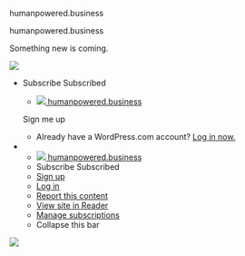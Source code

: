 humanpowered.business



humanpowered.business

Something new is coming.

[![](/wp-content/themes/a8c/domain-landing-page/wpcom-wmark-white.svg)](https://wordpress.com/)







* Subscribe
  Subscribed

  + [![](https://s2.wp.com/i/logo/wpcom-gray-white.png) humanpowered.business](https://humanpowered.business)

  Sign me up

  + Already have a WordPress.com account? [Log in now.](https://wordpress.com/log-in?redirect_to=https%3A%2F%2Fr-login.wordpress.com%2Fremote-login.php%3Faction%3Dlink%26back%3Dhttps%253A%252F%252Fhumanpowered.business%252F2024%252F06%252F23%252Fhello-world%252F)
* + [![](https://s2.wp.com/i/logo/wpcom-gray-white.png) humanpowered.business](https://humanpowered.business)
  + Subscribe
    Subscribed
  + [Sign up](https://wordpress.com/start/)
  + [Log in](https://wordpress.com/log-in?redirect_to=https%3A%2F%2Fr-login.wordpress.com%2Fremote-login.php%3Faction%3Dlink%26back%3Dhttps%253A%252F%252Fhumanpowered.business%252F2024%252F06%252F23%252Fhello-world%252F)
  + [Report this content](https://wordpress.com/abuse/?report_url=https://humanpowered.business)
  + [View site in Reader](https://wordpress.com/reader/blogs/234478318)
  + [Manage subscriptions](https://subscribe.wordpress.com/)
  + Collapse this bar



 
![](https://pixel.wp.com/b.gif?v=noscript)
 